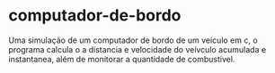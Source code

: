 # computador-de-bordo

Uma simulação de um computador de bordo de um veículo em c, o programa calcula o a distancia e velocidade do veívculo acumulada e instantanea, além de monitorar a quantidade de combustivel.



